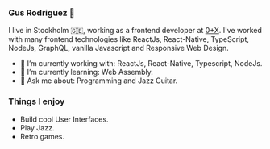 ### Gus Rodriguez 👋

I live in Stockholm :sweden:, working as a frontend developer at [0+X](https://0x.se). I've worked with many frontend technologies like ReactJs, React-Native, TypeScript, NodeJs, GraphQL, vanilla Javascript and Responsive Web Design. 

- 🔭 I’m currently working with: ReactJs, React-Native, Typescript, NodeJs.
- 🌱 I’m currently learning: Web Assembly.
- 💬 Ask me about: Programming and Jazz Guitar.

### Things I enjoy
- Build cool User Interfaces.
- Play Jazz.
- Retro games.
